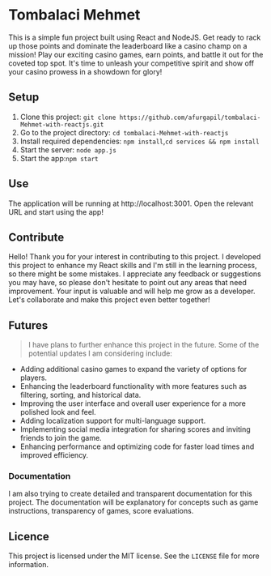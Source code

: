 # Tombalaci Mehmet

This is a simple fun project built using React and NodeJS.
Get ready to rack up those points and dominate the leaderboard like a casino champ on a mission! Play our exciting casino games, earn points, and battle it out for the coveted top spot. It's time to unleash your competitive spirit and show off your casino prowess in a showdown for glory!

## Setup

1. Clone this project: `git clone https://github.com/afurgapil/tombalaci-Mehmet-with-reactjs.git`
2. Go to the project directory: `cd tombalaci-Mehmet-with-reactjs`
3. Install required dependencies: `npm install`,`cd services && npm install`
4. Start the server: `node app.js`
5. Start the app:`npm start`

## Use

The application will be running at http://localhost:3001. Open the relevant URL and start using the app!

## Contribute

Hello! Thank you for your interest in contributing to this project. I developed this project to enhance my React skills and I'm still in the learning process, so there might be some mistakes. I appreciate any feedback or suggestions you may have, so please don't hesitate to point out any areas that need improvement. Your input is valuable and will help me grow as a developer. Let's collaborate and make this project even better together!

## Futures

> I have plans to further enhance this project in the future. Some of the potential updates I am considering include:

- Adding additional casino games to expand the variety of options for players.
- Enhancing the leaderboard functionality with more features such as filtering, sorting, and historical data.
- Improving the user interface and overall user experience for a more polished look and feel.
- Adding localization support for multi-language support.
- Implementing social media integration for sharing scores and inviting friends to join the game.
- Enhancing performance and optimizing code for faster load times and improved efficiency.

### Documentation

I am also trying to create detailed and transparent documentation for this project. The documentation will be explanatory for concepts such as game instructions, transparency of games, score evaluations.

## Licence

This project is licensed under the MIT license. See the `LICENSE` file for more information.
